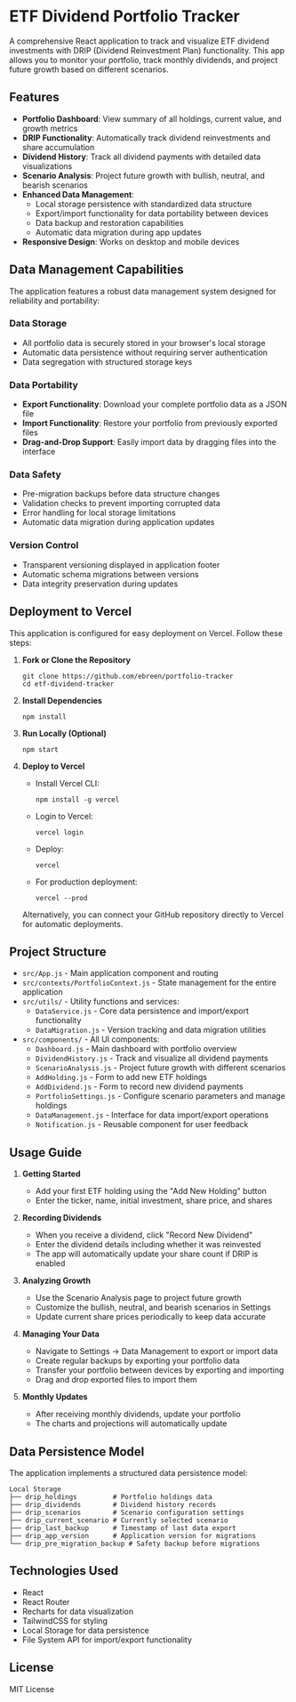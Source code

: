 # ETF Dividend Portfolio Tracker

A comprehensive React application to track and visualize ETF dividend investments with DRIP (Dividend Reinvestment Plan) functionality. This app allows you to monitor your portfolio, track monthly dividends, and project future growth based on different scenarios.

## Features

- **Portfolio Dashboard**: View summary of all holdings, current value, and growth metrics
- **DRIP Functionality**: Automatically track dividend reinvestments and share accumulation
- **Dividend History**: Track all dividend payments with detailed data visualizations
- **Scenario Analysis**: Project future growth with bullish, neutral, and bearish scenarios
- **Enhanced Data Management**:
  - Local storage persistence with standardized data structure
  - Export/import functionality for data portability between devices
  - Data backup and restoration capabilities
  - Automatic data migration during app updates
- **Responsive Design**: Works on desktop and mobile devices

## Data Management Capabilities

The application features a robust data management system designed for reliability and portability:

### Data Storage
- All portfolio data is securely stored in your browser's local storage
- Automatic data persistence without requiring server authentication
- Data segregation with structured storage keys

### Data Portability
- **Export Functionality**: Download your complete portfolio data as a JSON file
- **Import Functionality**: Restore your portfolio from previously exported files
- **Drag-and-Drop Support**: Easily import data by dragging files into the interface

### Data Safety
- Pre-migration backups before data structure changes
- Validation checks to prevent importing corrupted data
- Error handling for local storage limitations
- Automatic data migration during application updates

### Version Control
- Transparent versioning displayed in application footer
- Automatic schema migrations between versions
- Data integrity preservation during updates

## Deployment to Vercel

This application is configured for easy deployment on Vercel. Follow these steps:

1. **Fork or Clone the Repository**

   ```
   git clone https://github.com/ebreen/portfolio-tracker
   cd etf-dividend-tracker
   ```

2. **Install Dependencies**

   ```
   npm install
   ```

3. **Run Locally (Optional)**

   ```
   npm start
   ```

4. **Deploy to Vercel**

   - Install Vercel CLI:
     ```
     npm install -g vercel
     ```

   - Login to Vercel:
     ```
     vercel login
     ```

   - Deploy:
     ```
     vercel
     ```

   - For production deployment:
     ```
     vercel --prod
     ```

   Alternatively, you can connect your GitHub repository directly to Vercel for automatic deployments.

## Project Structure

- `src/App.js` - Main application component and routing
- `src/contexts/PortfolioContext.js` - State management for the entire application
- `src/utils/` - Utility functions and services:
  - `DataService.js` - Core data persistence and import/export functionality
  - `DataMigration.js` - Version tracking and data migration utilities
- `src/components/` - All UI components:
  - `Dashboard.js` - Main dashboard with portfolio overview
  - `DividendHistory.js` - Track and visualize all dividend payments
  - `ScenarioAnalysis.js` - Project future growth with different scenarios
  - `AddHolding.js` - Form to add new ETF holdings
  - `AddDividend.js` - Form to record new dividend payments
  - `PortfolioSettings.js` - Configure scenario parameters and manage holdings
  - `DataManagement.js` - Interface for data import/export operations
  - `Notification.js` - Reusable component for user feedback

## Usage Guide

1. **Getting Started**
   - Add your first ETF holding using the "Add New Holding" button
   - Enter the ticker, name, initial investment, share price, and shares

2. **Recording Dividends**
   - When you receive a dividend, click "Record New Dividend"
   - Enter the dividend details including whether it was reinvested
   - The app will automatically update your share count if DRIP is enabled

3. **Analyzing Growth**
   - Use the Scenario Analysis page to project future growth
   - Customize the bullish, neutral, and bearish scenarios in Settings
   - Update current share prices periodically to keep data accurate

4. **Managing Your Data**
   - Navigate to Settings → Data Management to export or import data
   - Create regular backups by exporting your portfolio data
   - Transfer your portfolio between devices by exporting and importing
   - Drag and drop exported files to import them

5. **Monthly Updates**
   - After receiving monthly dividends, update your portfolio
   - The charts and projections will automatically update

## Data Persistence Model

The application implements a structured data persistence model:

```
Local Storage
├── drip_holdings         # Portfolio holdings data
├── drip_dividends        # Dividend history records
├── drip_scenarios        # Scenario configuration settings
├── drip_current_scenario # Currently selected scenario
├── drip_last_backup      # Timestamp of last data export
├── drip_app_version      # Application version for migrations
└── drip_pre_migration_backup # Safety backup before migrations
```

## Technologies Used

- React
- React Router
- Recharts for data visualization
- TailwindCSS for styling
- Local Storage for data persistence
- File System API for import/export functionality

## License

MIT License